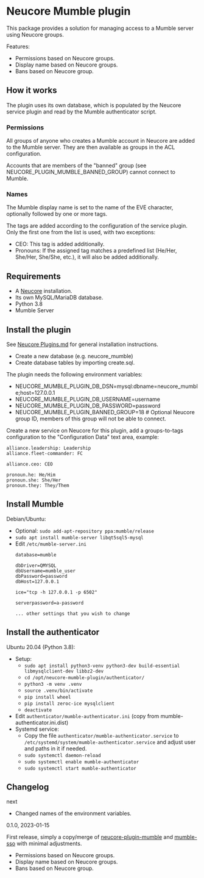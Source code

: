 # Neucore Mumble plugin

This package provides a solution for managing access to a Mumble server using Neucore groups.

Features:
- Permissions based on Neucore groups.
- Display name based on Neucore groups.
- Bans based on Neucore group.

## How it works

The plugin uses its own database, which is populated by the Neucore service plugin and read by the Mumble 
authenticator script.

### Permissions

All groups of anyone who creates a Mumble account in Neucore are added to the Mumble server. They are then 
available as groups in the ACL configuration.

Accounts that are members of the "banned" group (see NEUCORE_PLUGIN_MUMBLE_BANNED_GROUP) cannot connect to Mumble.

### Names

The Mumble display name is set to the name of the EVE character, optionally followed by one or more tags.

The tags are added according to the configuration of the service plugin. Only the first one from the list is used, 
with two exceptions:

- CEO: This tag is added additionally.
- Pronouns: If the assigned tag matches a predefined list (He/Her, She/Her, She/She, etc.), it will also be
  added additionally.

## Requirements

- A [Neucore](https://github.com/tkhamez/neucore) installation.
- Its own MySQL/MariaDB database.
- Python 3.8
- Mumble Server

## Install the plugin

See [Neucore Plugins.md](https://github.com/tkhamez/neucore/blob/main/doc/Plugins.md) for general installation 
instructions.

- Create a new database (e.g. neucore_mumble)
- Create database tables by importing create.sql.

The plugin needs the following environment variables:
- NEUCORE_MUMBLE_PLUGIN_DB_DSN=mysql:dbname=neucore_mumble;host=127.0.0.1
- NEUCORE_MUMBLE_PLUGIN_DB_USERNAME=username
- NEUCORE_MUMBLE_PLUGIN_DB_PASSWORD=password
- NEUCORE_MUMBLE_PLUGIN_BANNED_GROUP=18 # Optional Neucore group ID, members of this group will not be able to connect.

Create a new service on Neucore for this plugin, add a groups-to-tags configuration to the "Configuration Data"
text area, example:
```
alliance.leadership: Leadership
alliance.fleet-commander: FC

alliance.ceo: CEO

pronoun.he: He/Him
pronoun.she: She/Her
pronoun.they: They/Them
```

## Install Mumble

Debian/Ubuntu:

- Optional: `sudo add-apt-repository ppa:mumble/release`
- `sudo apt install mumble-server libqt5sql5-mysql`
- Edit `/etc/mumble-server.ini`
  ```
  database=mumble
  
  dbDriver=QMYSQL
  dbUsername=mumble_user
  dbPassword=password
  dbHost=127.0.0.1
  
  ice="tcp -h 127.0.0.1 -p 6502"
  
  serverpassword=a-password
  
  ... other settings that you wish to change
  ```

## Install the authenticator

Ubuntu 20.04 (Python 3.8):

- Setup:
  - `sudo apt install python3-venv python3-dev build-essential libmysqlclient-dev libbz2-dev`
  - `cd /opt/neucore-mumble-plugin/authenticator/`
  - `python3 -m venv .venv`
  - `source .venv/bin/activate`
  - `pip install wheel`
  - `pip install zeroc-ice mysqlclient`
  - `deactivate`
- Edit `authenticator/mumble-authenticator.ini` (copy from mumble-authenticator.ini.dist)
- Systemd service:
  - Copy the file `authenticator/mumble-authenticator.service` to 
    `/etc/systemd/system/mumble-authenticator.service` and adjust user and paths in it if needed.
  - `sudo systemctl daemon-reload`
  - `sudo systemctl enable mumble-authenticator`
  - `sudo systemctl start mumble-authenticator`

## Changelog

next

- Changed names of the environment variables.

0.1.0, 2023-01-15

First release, simply a copy/merge of [neucore-plugin-mumble](https://github.com/bravecollective/neucore-plugin-mumble)
and [mumble-sso](https://github.com/bravecollective/mumble-sso) with minimal adjustments.

- Permissions based on Neucore groups.
- Display name based on Neucore groups.
- Bans based on Neucore group.
